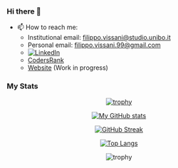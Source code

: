 ### Hi there 👋

- 📫 How to reach me:
  - Institutional email: filippo.vissani@studio.unibo.it
  - Personal email: filippo.vissani.99@gmail.com
  - <a href="https://www.linkedin.com/in/filippo-vissani-ba8088244/" target="_blank"><img src="https://img.shields.io/badge/LinkedIn-%230077B5.svg?&style=flat-square&logo=linkedin&logoColor=white" alt="LinkedIn"></a>
  - [CodersRank](https://profile.codersrank.io/user/filippovissani)
  - [Website](https://filippovissani.github.io/) (Work in progress)

### My Stats

<div align="center">

[![trophy](https://github-profile-trophy.vercel.app/?username=FilippoVissani&theme=nord)](https://github.com/FilippoVissani/github-profile-trophy)

[![My GitHub stats](https://github-readme-stats.vercel.app/api?username=FilippoVissani&show_icons=true&theme=nord&count_private=true)](https://github.com/FilippoVissani/github-readme-stats)

[![GitHub Streak](https://streak-stats.demolab.com?user=FilippoVissani&theme=nord&date_format=j%20M%5B%20Y%5D)](https://git.io/streak-stats)
  
[![Top Langs](https://github-readme-stats.vercel.app/api/top-langs/?username=FilippoVissani&theme=nord&hide=shaderlab)](https://github.com/FilippoVissani/github-readme-stats)
  
![trophy](https://wakatime.com/share/@7b22d3a3-0313-416c-86a7-8fa41c6d9ce7/67761344-be73-4351-89a6-2cb9f9832728.svg)

</div>
